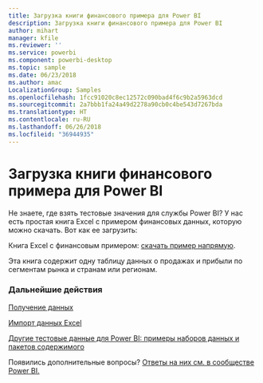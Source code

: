 ```yaml
---
title: Загрузка книги финансового примера для Power BI
description: Загрузка книги финансового примера для Power BI
author: mihart
manager: kfile
ms.reviewer: ''
ms.service: powerbi
ms.component: powerbi-desktop
ms.topic: sample
ms.date: 06/23/2018
ms.author: amac
LocalizationGroup: Samples
ms.openlocfilehash: 1fcc91020c8ec12572c090bad4f6c9b2a5963dcd
ms.sourcegitcommit: 2a7bbb1fa24a49d2278a90cb0c4be543d7267bda
ms.translationtype: HT
ms.contentlocale: ru-RU
ms.lasthandoff: 06/26/2018
ms.locfileid: "36944935"
---
```

# <a name="download-the-financial-sample-workbook-for-power-bi"></a>Загрузка книги финансового примера для Power BI
Не знаете, где взять тестовые значения для службы Power BI? У нас есть простая книга Excel с примером финансовых данных, которую можно скачать.  Вот как ее загрузить:

Книга Excel с финансовым примером: [скачать пример напрямую](http://go.microsoft.com/fwlink/?LinkID=521962).

Эта книга содержит одну таблицу данных о продажах и прибыли по сегментам рынка и странам или регионам.

### <a name="next-steps"></a>Дальнейшие действия
[Получение данных](service-get-data.md)

[Импорт данных Excel](service-excel-workbook-files.md)

[Другие тестовые данные для Power BI: примеры наборов данных и пакетов содержимого](sample-datasets.md)

Появились дополнительные вопросы? [Ответы на них см. в сообществе Power BI.](http://community.powerbi.com/)

